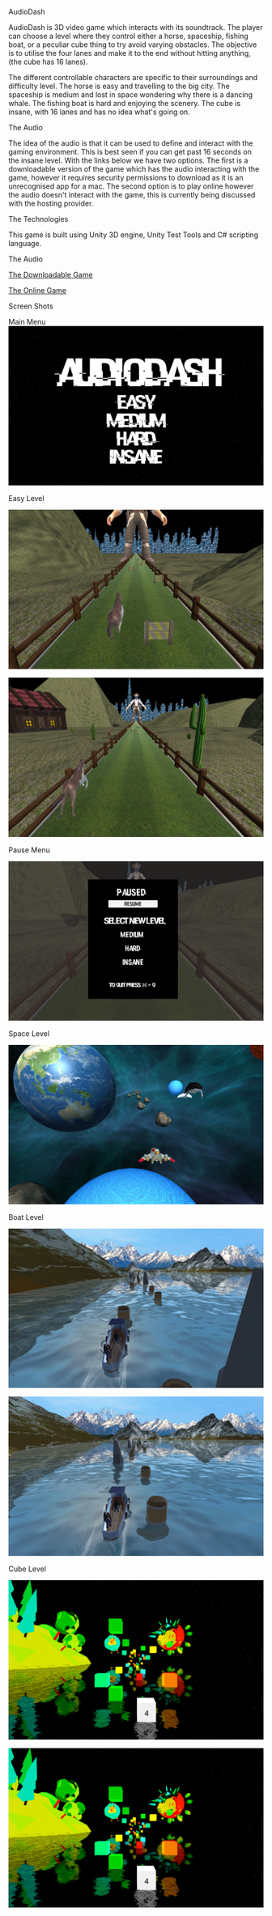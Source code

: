 AudioDash

AudioDash is 3D video game which interacts with its soundtrack. The player can choose a level where they control either a horse, spaceship, fishing boat, or a peculiar cube thing to try avoid varying obstacles. The objective is to utilise the four lanes and make it to the end without hitting anything, (the cube has 16 lanes).

The different controllable characters are specific to their surroundings and difficulty level. The horse is easy and travelling to the big city. The spaceship is medium and lost in space wondering why there is a dancing whale. The fishing boat is hard and enjoying the scenery. The cube is insane, with 16 lanes and has no idea what's going on.

The Audio

The idea of the audio is that it can be used to define and interact with the gaming environment. This is best seen if you can get past 16 seconds on the insane level. With the links below we have two options. The first is a downloadable version of the game which has the audio interacting with the game, however it requires security permissions to download as it is an unrecognised app for a mac. The second option is to play online however the audio doesn't interact with the game, this is currently being discussed with the hosting provider.

The Technologies

This game is built using Unity 3D engine, Unity Test Tools and C# scripting language.

The Audio

[The Downloadable Game](https://www.dropbox.com/s/f4v1956bnb9y4xj/AudioDash.app.zip?dl=0)

[The Online Game](http://www.newgrounds.com/portal/view/681537)

Screen Shots

Main Menu
![Start Menu](./AudioDashImages/StartScreen.png?raw=true)

Easy Level

![Easy 1](./AudioDashImages/Easy%201.png?raw=true)

![Easy 1](./AudioDashImages/Easy%202.png?raw=true)

Pause Menu

![Pause](./AudioDashImages/Pause.png?raw=true)

Space Level

![Space](./AudioDashImages/Medium.png?raw=true)

Boat Level

![Boat](./AudioDashImages/Hard%201.png?raw=true)

![Boat](./AudioDashImages/Hard%202.png?raw=true)

Cube Level

![Cube](./AudioDashImages/Insane%201.png?raw=true)

![Cube](./AudioDashImages/Insane%201.png?raw=true)

